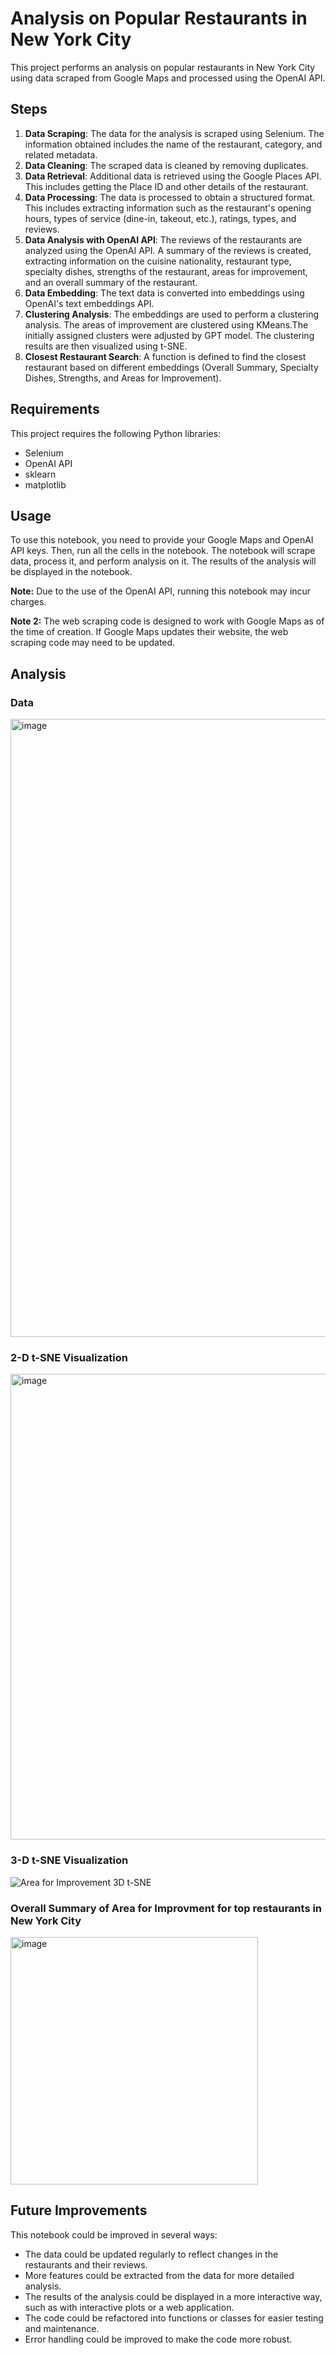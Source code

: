 # Analysis on Popular Restaurants in New York City


This project performs an analysis on popular restaurants in New York City using data scraped from Google Maps and processed using the OpenAI API. 

## Steps

1. **Data Scraping**: The data for the analysis is scraped using Selenium. The information obtained includes the name of the restaurant, category, and related metadata.
2. **Data Cleaning**: The scraped data is cleaned by removing duplicates.
3. **Data Retrieval**: Additional data is retrieved using the Google Places API. This includes getting the Place ID and other details of the restaurant.
4. **Data Processing**: The data is processed to obtain a structured format. This includes extracting information such as the restaurant's opening hours, types of service (dine-in, takeout, etc.), ratings, types, and reviews.
5. **Data Analysis with OpenAI API**: The reviews of the restaurants are analyzed using the OpenAI API. A summary of the reviews is created, extracting information on the cuisine nationality, restaurant type, specialty dishes, strengths of the restaurant, areas for improvement, and an overall summary of the restaurant.
6. **Data Embedding**: The text data is converted into embeddings using OpenAI's text embeddings API. 
7. **Clustering Analysis**: The embeddings are used to perform a clustering analysis. The areas of improvement are clustered using KMeans.The initially assigned clusters were adjusted by GPT model. The clustering results are then visualized using t-SNE.
8. **Closest Restaurant Search**: A function is defined to find the closest restaurant based on different embeddings (Overall Summary, Specialty Dishes, Strengths, and Areas for Improvement).

## Requirements

This project requires the following Python libraries:
- Selenium
- OpenAI API
- sklearn
- matplotlib
  

## Usage

To use this notebook, you need to provide your Google Maps and OpenAI API keys. Then, run all the cells in the notebook. The notebook will scrape data, process it, and perform analysis on it. The results of the analysis will be displayed in the notebook.

**Note:** Due to the use of the OpenAI API, running this notebook may incur charges.

**Note 2:** The web scraping code is designed to work with Google Maps as of the time of creation. If Google Maps updates their website, the web scraping code may need to be updated. 


## Analysis

### Data

<img width="989" alt="image" src="https://github.com/dlworudgg/Popular_Restaurants/assets/37742961/449985fe-0199-47b3-b25c-512016022f70">

### 2-D t-SNE Visualization

<img width="745" alt="image" src="https://github.com/dlworudgg/Popular_Restaurants/assets/37742961/a98e212b-f629-4335-a8be-c73f6ec34fa0">

### 3-D t-SNE Visualization

![Area for Improvement 3D t-SNE](https://github.com/dlworudgg/Popular_Restaurants/assets/37742961/9c962292-f266-4ca7-be21-467241c67c49)

### Overall Summary of Area for Improvment for top restaurants in New York City

<img width="396" alt="image" src="https://github.com/dlworudgg/Popular_Restaurants/assets/37742961/3965bba3-f3e5-4cf9-a198-08384ee55a45">


## Future Improvements

This notebook could be improved in several ways:
- The data could be updated regularly to reflect changes in the restaurants and their reviews.
- More features could be extracted from the data for more detailed analysis.
- The results of the analysis could be displayed in a more interactive way, such as with interactive plots or a web application.
- The code could be refactored into functions or classes for easier testing and maintenance.
- Error handling could be improved to make the code more robust.
